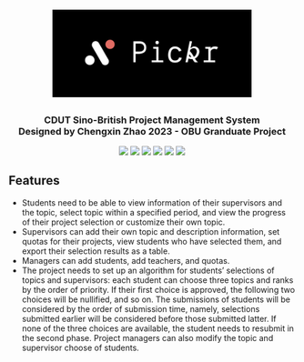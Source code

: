 <h1 align="center">
  <img src="GitHub_Resource/Logo.png" alt="Rosetta" width="350">
</h1>

<h3 align="center">
  CDUT Sino-British Project Management System
  <br>
  Designed by Chengxin Zhao 2023 - OBU Granduate Project
</h3>

<div align="center">
  <img src="https://img.shields.io/badge/HTML5-E34F26.svg?logo=html5&logoColor=white">
  <img src="https://img.shields.io/badge/CSS-239120.svg?logo=css3&logoColor=white">
  <img src="https://img.shields.io/badge/JavaScript-323330.svg?logo=javascript&logoColor=F7DF1E">
  <img src="https://img.shields.io/badge/Flask-000.svg?logo=flask&logoColor=white">
  <img src="https://img.shields.io/badge/Python-14354C.svg?logo=python&logoColor=white">
  <img src="https://img.shields.io/badge/mysql-00000f.svg?logo=mysql&logoColor=white">
</div>

## Features
- Students need to be able to view information of their supervisors and the topic, select topic within a specified period, and view the progress of their project selection or customize their own topic. 
- Supervisors can add their own topic and description information, set quotas for their projects, view students who have selected them, and export their selection results as a table. 
- Managers can add students, add teachers, and quotas. 
- The project needs to set up an algorithm for students’ selections of topics and supervisors: each student can choose three topics and ranks by the order of priority. If their first choice is approved, the following two choices will be nullified, and so on. The submissions of students will be considered by the order of submission time, namely, selections submitted earlier will be considered before those submitted latter. If none of the three choices are available, the student needs to resubmit in the second phase. Project managers can also modify the topic and supervisor choose of students. 

